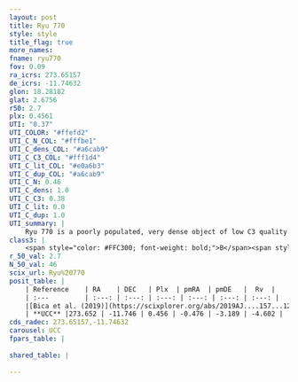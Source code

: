 ```yaml
---
layout: post
title: Ryu 770
style: style
title_flag: true
more_names: 
fname: ryu770
fov: 0.09
ra_icrs: 273.65157
de_icrs: -11.74632
glon: 18.28182
glat: 2.6756
r50: 2.7
plx: 0.4561
UTI: "0.37"
UTI_COLOR: "#ffefd2"
UTI_C_N_COL: "#fffbe1"
UTI_C_dens_COL: "#a6cab9"
UTI_C_C3_COL: "#fff1d4"
UTI_C_lit_COL: "#e0a6b3"
UTI_C_dup_COL: "#a6cab9"
UTI_C_N: 0.46
UTI_C_dens: 1.0
UTI_C_C3: 0.38
UTI_C_lit: 0.0
UTI_C_dup: 1.0
UTI_summary: |
    Ryu 770 is a poorly populated, very dense object of low C3 quality. It is rarely studied in the literature, with no articles listed in the last 6 years.
class3: |
    <span style="color: #FFC300; font-weight: bold;">B</span><span style="color: red; font-weight: bold;">C</span>
r_50_val: 2.7
N_50_val: 46
scix_url: Ryu%20770
posit_table: |
    | Reference    | RA    | DEC   | Plx  | pmRA  | pmDE   |  Rv  |
    | :---         | :---: | :---: | :---: | :---: | :---: | :---: |
    |[Bica et al. (2019)](https://scixplorer.org/abs/2019AJ....157...12B) | 273.655 | -11.763 | -- | -- | -- | -- |
    | **UCC** |273.652 | -11.746 | 0.456 | -0.476 | -3.189 | -4.602 | 
cds_radec: 273.65157,-11.74632
carousel: UCC
fpars_table: |
    
shared_table: |
    
---
```


